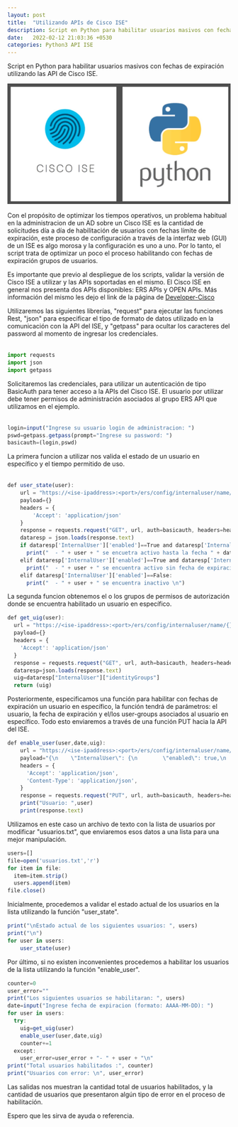 ```yaml
---
layout: post
title:  "Utilizando APIs de Cisco ISE"
description: Script en Python para habilitar usuarios masivos con fechas de expiración utilizando las API de Cisco ISE.
date:   2022-02-12 21:03:36 +0530
categories: Python3 API ISE
---
```

Script en Python para habilitar usuarios masivos con fechas de expiración utilizando las API de Cisco ISE.

![texture theme preview](https://github.com/pablodiegovs/pablodiegovs.github.io/raw/main/assets/images/ISE-Phyton.jpg)

Con el propósito de optimizar los tiempos operativos, un problema habitual en la administracion de un AD sobre un Cisco ISE es la cantidad de solicitudes día a día de habilitación de usuarios con fechas límite de expiración, este proceso de configuración a través de la interfaz web (GUI) de un ISE es algo morosa y la configuración es uno a uno. Por lo tanto, el script trata de optimizar un poco el proceso habilitando con fechas de expiración grupos de usuarios.

Es importante que previo al despliegue de los scripts, validar la versión de Cisco ISE a utilizar y las APIs soportadas en el mismo. El Cisco ISE en general nos presenta dos APIs disponibles: ERS APIs y OPEN APIs. Más información del mismo les dejo el link de la página de [Developer-Cisco][dev-cisco]

Utilizaremos las siguientes librerías, "request" para ejecutar las funciones Rest, "json" para especificar el tipo de formato de datos utilizado en la comunicación con la API del ISE, y "getpass" para ocultar los caracteres del password al momento de ingresar los credenciales.

```javascript

import requests
import json
import getpass
```

Solicitaremos las credenciales, para utilizar un autenticación de tipo BasicAuth para tener acceso a la APIs del Cisco ISE. El usuario por utilizar debe tener permisos de administración asociados al grupo ERS API que utilizamos en el ejemplo.

```javascript

login=input("Ingrese su usuario login de administracion: ")
pswd=getpass.getpass(prompt="Ingrese su password: ")
basicauth=(login,pswd)
```

La primera funcion a utilizar nos valida el estado de un usuario en específico y el tiempo permitido de uso. 

```javascript

def user_state(user):
    url = "https://<ise-ipaddress>:<port>/ers/config/internaluser/name/{}".format(user)
    payload={}
    headers = {
        'Accept': 'application/json'
    }
    response = requests.request("GET", url, auth=basicauth, headers=headers, data=payload, verify=False)
    dataresp = json.loads(response.text)
    if dataresp['InternalUser']['enabled']==True and dataresp['InternalUser']['expiryDateEnabled']==True:
      print("  - " + user + " se encuetra activo hasta la fecha " + dataresp['InternalUser']['expiryDate'] + " \n")
    elif dataresp['InternalUser']['enabled']==True and dataresp['InternalUser']['expiryDateEnabled']==False:
      print("  - " + user + " se encuentra activo sin fecha de expiracion \n")
    elif dataresp['InternalUser']['enabled']==False:
      print("  - " + user + " se encuentra inactivo \n")

```

La segunda funcion obtenemos el o los grupos de permisos de autorización donde se encuentra habilitado un usuario en específico.

```javascript
def get_uig(user):
  url = "https://<ise-ipaddress>:<port>/ers/config/internaluser/name/{}".format(user)
  payload={}
  headers = {
    'Accept': 'application/json'
  }
  response = requests.request("GET", url, auth=basicauth, headers=headers, data=payload, verify=False)
  dataresp=json.loads(response.text)
  uig=dataresp["InternalUser"]["identityGroups"]
  return (uig)
```

Posteriormente, especificamos una función para habilitar con fechas de expiración un usuario en específico, la función tendrá de parámetros: el usuario, la fecha de expiración y el/los user-groups asociados al usuario en específico. Todo esto enviaremos a través de una función PUT hacia la API del ISE.

```javascript
def enable_user(user,date,uig):
    url = "https://<ise-ipaddress>:<port>/ers/config/internaluser/name/{}".format(user)
    payload="{\n    \"InternalUser\": {\n        \"enabled\": true,\n        \"expiryDateEnabled\": true,\n        \"expiryDate\": \"%s\",\n        \"identityGroups\": \"%s\",\n        \"link\": {\n            \"rel\": \"self\",\n            \"href\": \"https://<ise-ipaddress>:<port>/ers/config/internaluser/name/%s\",\n            \"type\": \"application/json\"\n        }\n    }\n}" % (date, uig, user)
    headers = {
      'Accept': 'application/json',
      'Content-Type': 'application/json',
    }
    response = requests.request("PUT", url, auth=basicauth, headers=headers, data=payload, verify=False)
    print("Usuario: ",user)
    print(response.text)
```

Utilizamos en este caso un archivo de texto con la lista de usuarios por modificar "usuarios.txt", que enviaremos esos datos a una lista para una mejor manipulación.

```javascript
users=[]
file=open('usuarios.txt','r')
for item in file:
  item=item.strip()
  users.append(item)
file.close()
```

Inicialmente, procedemos a validar el estado actual de los usuarios en la lista utilizando la función "user_state".

```javascript
print("\nEstado actual de los siguientes usuarios: ", users)
print("\n")
for user in users:
    user_state(user)
```

Por último, si no existen inconvenientes procedemos a habilitar los usuarios de la lista utilizando la función "enable_user".

```javascript
counter=0
user_error=""
print("Los siguientes usuarios se habilitaran: ", users)
date=input("Ingrese fecha de expiracion (formato: AAAA-MM-DD): ")
for user in users:
  try:
    uig=get_uig(user)
    enable_user(user,date,uig)  
    counter+=1
  except:
    user_error=user_error + "- " + user + "\n"
print("Total usuarios habilitados :", counter)
print("Usuarios con error: \n", user_error)
```

Las salidas nos muestran la cantidad total de usuarios habilitados, y la cantidad de usuarios que presentaron algún tipo de error en el proceso de habilitación.

Espero que les sirva de ayuda o referencia.

[dev-cisco]: https://developer.cisco.com/docs/identity-services-engine/v1/#!cisco-ise-api-framework/introduction
